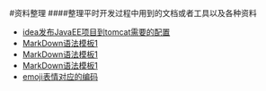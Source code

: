 #资料整理 
####整理平时开发过程中用到的文档或者工具以及各种资料

* [idea发布JavaEE项目到tomcat需要的配置][1]
* [MarkDown语法模板1][2]
* [MarkDown语法模板1][3]
* [MarkDown语法模板1][4]
* [emoji表情对应的编码][5]



[1]:https://github.com/johnxue2013/tools/blob/master/doc/idea%E5%8F%91%E5%B8%83JavaEE%E9%A1%B9%E7%9B%AE%E9%9C%80%E8%A6%81%E7%9A%84%E9%85%8D%E7%BD%AE.md "idea发布JavaEE项目到tomcat需要的配置"
[2]:https://github.com/johnxue2013/tools/blob/master/doc/markdown_template.md "markdown语法模板"
[3]:https://github.com/johnxue2013/tools/blob/master/doc/markdown_template2.md "markdown语法模板"
[4]:https://github.com/johnxue2013/tools/blob/master/doc/markdown_template.md "markdown语法模板"
[5]:https://github.com/johnxue2013/tools/blob/master/doc/emoji.md "emoji"

